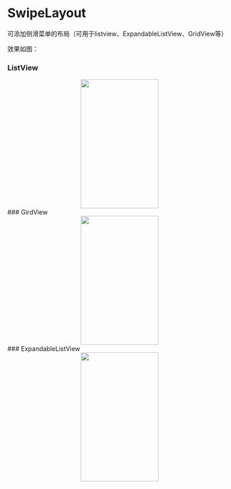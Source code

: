 # SwipeLayout

可添加侧滑菜单的布局（可用于listview、ExpandableListView、GridView等）


效果如图：

### ListView
<div align=center>
<img src="http://img.blog.csdn.net/20160628142439773" width="175" height="290" />
</div>
### GirdView
<div align=center>
<img src="http://img.blog.csdn.net/20160628142507759" width="175" height="290" />
</div>
### ExpandableListView
<div align=center>
<img src="http://img.blog.csdn.net/20160628142452976" width="175" height="290" />
</div>

